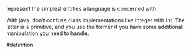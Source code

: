 represent the simplest entities a language is concerned with.

With java, don't confuse class implementations like Integer with int. The latter is a primitive, and you use the former if you have some additional manipulation you need to handle.

#definition 